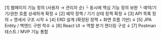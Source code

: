 

[1] 웹페이지 기능 정의 (사용자 → 관리자 순)
     └ 동시에 핵심 기능 정의 보완
     └ 예약/기기/권한 흐름 상세하게 확정
↓
[2] 예약 정책 / 기기 상태 정책 확정
↓
[3] API 목록 정의 + 명세서 구조 시작
↓
[4] ERD 설계 (확정된 정책 + 화면 흐름 기반)
↓
[5] JPA Entity / 백엔드 구현 착수
↓
[6] React UI → 역할 분기 렌더링 구성
↓
[7] Postman 테스트 / MVP 기능 통합